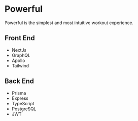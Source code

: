 # Powerful

Powerful is the simplest and most intuitive workout experience.

## Front End

- NextJs
- GraphQL
- Apollo
- Tailwind

## Back End

- Prisma
- Express
- TypeScript
- PostgreSQL
- JWT

